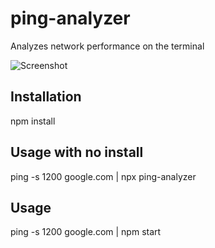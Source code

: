 # ping-analyzer
Analyzes network performance on the terminal

![Screenshot](https://i.imgur.com/yQxVd1t.png "Screenshot")

## Installation

npm install

## Usage with no install

ping -s 1200 google.com | npx ping-analyzer

## Usage

ping -s 1200 google.com | npm start

